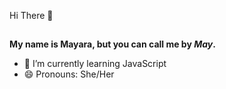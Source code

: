 Hi There 👋
##

<strong>My name is Mayara, but you can call me by <em>May</em>.</strong>

- 🌱 I’m currently learning JavaScript
- 😄 Pronouns: She/Her


